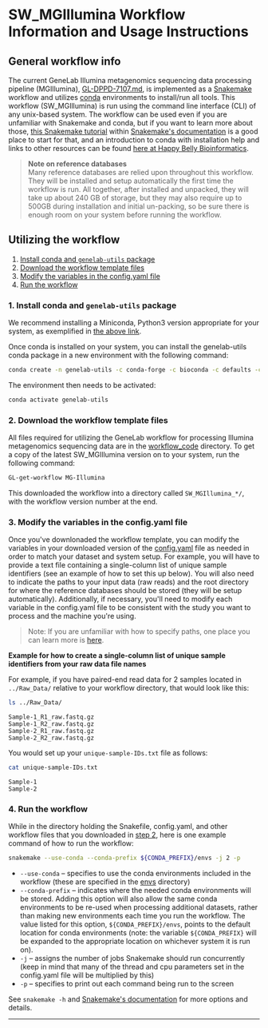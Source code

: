 # SW_MGIllumina Workflow Information and Usage Instructions


## General workflow info
The current GeneLab Illumina metagenomics sequencing data processing pipeline (MGIllumina), [GL-DPPD-7107.md](../../Pipeline_GL-DPPD-7107_Versions/GL-DPPD-7107.md), is implemented as a [Snakemake](https://snakemake.readthedocs.io/en/stable/) workflow and utilizes [conda](https://docs.conda.io/en/latest/) environments to install/run all tools. This workflow (SW_MGIllumina) is run using the command line interface (CLI) of any unix-based system. The workflow can be used even if you are unfamiliar with Snakemake and conda, but if you want to learn more about those, [this Snakemake tutorial](https://snakemake.readthedocs.io/en/stable/tutorial/tutorial.html) within [Snakemake's documentation](https://snakemake.readthedocs.io/en/stable/) is a good place to start for that, and an introduction to conda with installation help and links to other resources can be found [here at Happy Belly Bioinformatics](https://astrobiomike.github.io/unix/conda-intro).  

> **Note on reference databases**  
> Many reference databases are relied upon throughout this workflow. They will be installed and setup automatically the first time the workflow is run. All together, after installed and unpacked, they will take up about 240 GB of storage, but they may also require up to 500GB during installation and initial un-packing, so be sure there is enough room on your system before running the workflow.

## Utilizing the workflow

1. [Install conda and `genelab-utils` package](#1-install-conda-and-genelab-utils-package)  
2. [Download the workflow template files](#2-download-the-workflow-template-files)  
3. [Modify the variables in the config.yaml file](#3-modify-the-variables-in-the-configyaml-file)  
4. [Run the workflow](#4-run-the-workflow)  

### 1. Install conda and `genelab-utils` package
We recommend installing a Miniconda, Python3 version appropriate for your system, as exemplified in [the above link](https://astrobiomike.github.io/unix/conda-intro#getting-and-installing-conda).  

Once conda is installed on your system, you can install the genelab-utils conda package in a new environment with the following command:

```bash
conda create -n genelab-utils -c conda-forge -c bioconda -c defaults -c astrobiomike 'genelab-utils>=1.1.02'
```

The environment then needs to be activated:

```bash
conda activate genelab-utils
```

### 2. Download the workflow template files
All files required for utilizing the GeneLab workflow for processing Illumina metagenomics sequencing data are in the [workflow_code](workflow_code) directory. To get a copy of the latest SW_MGIllumina version on to your system, run the following command:

```bash
GL-get-workflow MG-Illumina
```

This downloaded the workflow into a directory called `SW_MGIllumina_*/`, with the workflow version number at the end.

### 3. Modify the variables in the config.yaml file
Once you've downlonaded the workflow template, you can modify the variables in your downloaded version of the [config.yaml](workflow_code/SW_MGIllumina_1.0.0/config.yaml) file as needed in order to match your dataset and system setup. For example, you will have to provide a text file containing a single-column list of unique sample identifiers (see an example of how to set this up below). You will also need to indicate the paths to your input data (raw reads) and the root directory for where the reference databases should be stored (they will be setup automatically). Additionally, if necessary, you'll need to modify each variable in the config.yaml file to be consistent with the study you want to process and the machine you're using. 

> Note: If you are unfamiliar with how to specify paths, one place you can learn more is [here](https://astrobiomike.github.io/unix/getting-started#the-unix-file-system-structure).  

**Example for how to create a single-column list of unique sample identifiers from your raw data file names**

For example, if you have paired-end read data for 2 samples located in `../Raw_Data/` relative to your workflow directory, that would look like this:

```bash
ls ../Raw_Data/
```

```
Sample-1_R1_raw.fastq.gz
Sample-1_R2_raw.fastq.gz
Sample-2_R1_raw.fastq.gz
Sample-2_R2_raw.fastq.gz
```

You would set up your `unique-sample-IDs.txt` file as follows:

```bash
cat unique-sample-IDs.txt
```

```
Sample-1
Sample-2
```

### 4. Run the workflow

While in the directory holding the Snakefile, config.yaml, and other workflow files that you downloaded in [step 2](#2-download-the-workflow-template-files), here is one example command of how to run the workflow:

```bash
snakemake --use-conda --conda-prefix ${CONDA_PREFIX}/envs -j 2 -p
```

* `--use-conda` – specifies to use the conda environments included in the workflow (these are specified in the [envs](workflow_code/SW_MGIllumina_1.0.0/envs) directory)
* `--conda-prefix` – indicates where the needed conda environments will be stored. Adding this option will also allow the same conda environments to be re-used when processing additional datasets, rather than making new environments each time you run the workflow. The value listed for this option, `${CONDA_PREFIX}/envs`, points to the default location for conda environments (note: the variable `${CONDA_PREFIX}` will be expanded to the appropriate location on whichever system it is run on).
* `-j` – assigns the number of jobs Snakemake should run concurrently (keep in mind that many of the thread and cpu parameters set in the config.yaml file will be multiplied by this)
* `-p` – specifies to print out each command being run to the screen

See `snakemake -h` and [Snakemake's documentation](https://snakemake.readthedocs.io/en/stable/) for more options and details.

---
